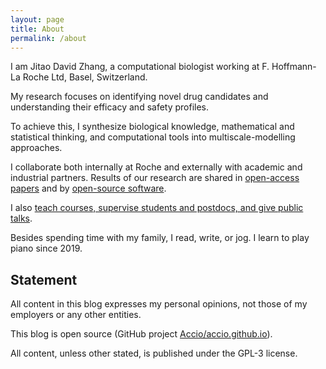 ```yaml
---
layout: page
title: About
permalink: /about
---
```


I am Jitao David Zhang, a computational biologist working at F. Hoffmann-La
Roche Ltd, Basel, Switzerland.

My research focuses on identifying novel drug candidates and understanding their
efficacy and safety profiles.

To achieve this, I synthesize biological knowledge, mathematical and statistical
thinking, and computational tools into multiscale-modelling approaches.

I collaborate both internally at Roche and externally with academic and
industrial partners. Results of our research are shared in [open-access
papers]({{site.url}}/publications) and by [open-source
software]({{site.url}}/software).

I also [teach courses, supervise students and postdocs, and give public
talks]({{site.url}}/education).

Besides spending time with my family, I read, write, or jog. I learn to play
piano since 2019.

## Statement

All content in this blog expresses my personal opinions, not those of my
employers or any other entities.

This blog is open source (GitHub project
[Accio/accio.github.io](https://github.com/Accio/accio.github.io)).

All content, unless other stated, is published under the GPL-3 license.
